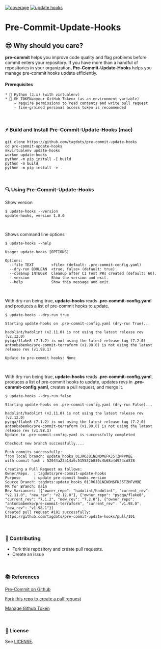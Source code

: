[![coverage](https://github.com/tagdots-dev/public201/actions/workflows/cron-coverage.yaml/badge.svg)](https://github.com/tagdots-dev/public201/actions/workflows/cron-coverage.yaml) [![update hooks](https://github.com/tagdots-dev/public201/actions/workflows/cron-update-hooks.yaml/badge.svg)](https://github.com/tagdots-dev/public201/actions/workflows/cron-update-hooks.yaml)

# Pre-Commit-Update-Hooks

## 😎 Why should you care?
**pre-commit** helps you improve code quality and flag problems before commit enters your repository.  If you have more than a handful of repositories in your organization, **Pre-Commit-Update-Hooks** helps you manage pre-commit hooks update efficiently.


#### Prerequisites
```
* 🐍 Python (3.x) (with virtualenv)
* 🧰 GH_TOKEN=<your GitHub Token> (as an environment variable)
    - require permissions to read contents and write pull request
    - fine-grained personal access token is recommended
```

<br>

### ⚡️ Build and Install Pre-Commit-Update-Hooks (mac)

```
git clone https://github.com/tagdots/pre-commit-update-hooks
cd pre-commit-update-hooks
mkvirtualenv update-hooks
workon update-hooks
python -m pip install -I build
python -m build
python -m pip install -e .
```

<br>

### 🔍 Using Pre-Commit-Update-Hooks
Show version
```
$ update-hooks --version
update-hooks, version 1.0.0
```

<br>

Shows command line options
```
$ update-hooks --help

Usage: update-hooks [OPTIONS]

Options:
  --file TEXT        <file> (default: .pre-commit-config.yaml)
  --dry-run BOOLEAN  <true, false> (default: true).
  --cleanup INTEGER  Cleanup after CI Test PRs created (default: 60).
  --version          Show the version and exit.
  --help             Show this message and exit.
```

<br>

With dry-run being true, **update-hooks** reads **.pre-commit-config.yaml** and produces a list of pre-commit hooks to update.
```
$ update-hooks --dry-run true

Starting update-hooks on .pre-commit-config.yaml (dry-run True)...

hadolint/hadolint (v2.11.0) is not using the latest release rev (v2.12.0)
pycqa/flake8 (7.1.2) is not using the latest release tag (7.2.0)
antonbabenko/pre-commit-terraform (v1.98.0) is not using the latest release rev (v1.98.1)

Update to pre-commit hooks: None
```

<br>

With dry-run being true, **update-hooks** reads **.pre-commit-config.yaml**, produces a list of pre-commit hooks to update, updates revs in **.pre-commit-config.yaml**, creates a pull request, and merge it.
```
$ update-hooks --dry-run false

Starting update-hooks on .pre-commit-config.yaml (dry-run False)...

hadolint/hadolint (v2.11.0) is not using the latest release rev (v2.12.0)
pycqa/flake8 (7.1.2) is not using the latest release tag (7.2.0)
antonbabenko/pre-commit-terraform (v1.98.0) is not using the latest release rev (v1.98.1)
Update to .pre-commit-config.yaml is successfully completed

Checkout new branch successfully....

Push commits successfully:
from local branch: update_hooks_01JR6JB1NENDM6FKJ5TZMFVMBE
with commit hash : 52044a23a14a6c515532b830c4b68a4d934cd838

Creating a Pull Request as follows:
Owner/Repo.  : tagdots/pre-commit-update-hooks
Purpose      : update pre-commit hooks version
Source Branch: tagdots:update_hooks_01JR6JB1NENDM6FKJ5TZMFVMBE
PR for Branch: main
Rev Variances: [{"owner_repo": "hadolint/hadolint", "current_rev": "v2.11.0", "new_rev": "v2.12.0"}, {"owner_repo": "pycqa/flake8", "current_rev": "7.1.2", "new_rev": "7.2.0"}, {"owner_repo": "antonbabenko/pre-commit-terraform", "current_rev": "v1.98.0", "new_rev": "v1.98.1"}]
Created pull request #101 successfully:  https://github.com/tagdots/pre-commit-update-hooks/pull/101
```

<br>

### 🙏  Contributing

- Fork this repository and create pull requests.
- Create an issue

<br>

### 📚 References

[Pre-Commit on Github](https://github.com/pre-commit/pre-commit-hooks)

[Fork this repo to create a pull request](https://docs.github.com/en/pull-requests/collaborating-with-pull-requests/working-with-forks/fork-a-repo)

[Manage Github Token](https://docs.github.com/en/authentication/keeping-your-account-and-data-secure/managing-your-personal-access-tokens)

<br>

### 📖 License

See [LICENSE](LICENSE).
